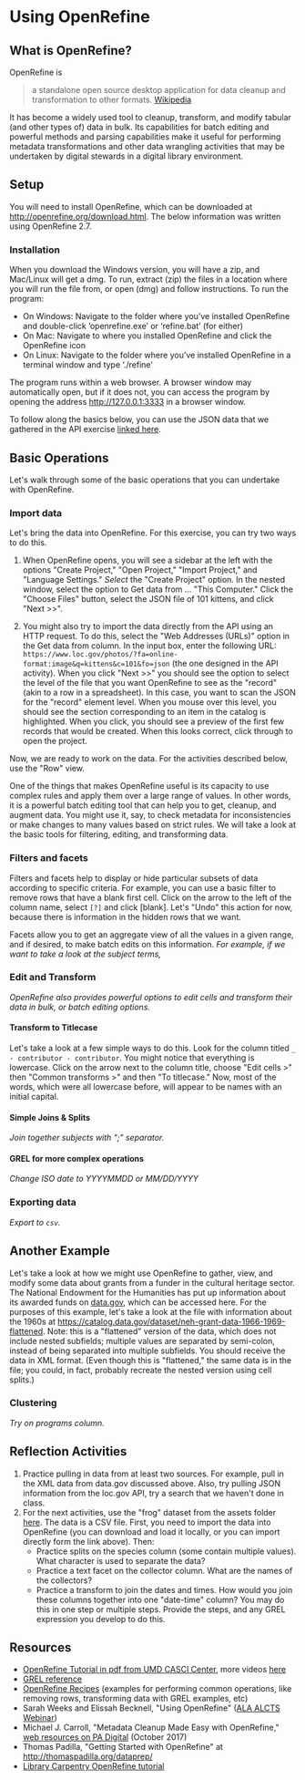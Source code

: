 # Using OpenRefine

## What is OpenRefine?

OpenRefine is

> a standalone open source desktop application for data cleanup
> and transformation to other formats.
> [Wikipedia](https://en.wikipedia.org/wiki/OpenRefine "cited March 7, 2018")

It has become a widely used tool to cleanup, transform, and modify tabular (and other types of) data in bulk. Its capabilities for batch editing and powerful methods and parsing capabilities make it useful for performing metadata transformations and other data wrangling activities that may be undertaken by digital stewards in a digital library environment.

## Setup

You will need to install OpenRefine, which can be downloaded at http://openrefine.org/download.html. The below information was written using OpenRefine 2.7.

### Installation

When you download the Windows version, you will have a zip, and Mac/Linux will get a dmg. To run, extract (zip) the files in a location where you will run the file from, or open (dmg) and follow instructions. To run the program:

* On Windows: Navigate to the folder where you’ve installed OpenRefine and double-click ’openrefine.exe’ or ‘refine.bat’ (for either)
* On Mac: Navigate to where you installed OpenRefine and click the OpenRefine icon
* On Linux: Navigate to the folder where you’ve installed OpenRefine in a terminal window and type ‘./refine’

The program runs within a web browser. A browser window may automatically open, but if it does not, you can access the program by opening the address http://127.0.0.1:3333 in a browser window.

To follow along the basics below, you can use the JSON data that we gathered in the API exercise [linked here](../assets/loc-101-kittens.json).

## Basic Operations

Let's walk through some of the basic operations that you can undertake with OpenRefine.

### Import data

Let's bring the data into OpenRefine. For this exercise, you can try two ways to do this.

1. When OpenRefine opens, you will see a sidebar at the left with the options "Create Project," "Open Project," "Import Project," and "Language Settings." *Select* the "Create Project" option. In the nested window, select the option to Get data from ... "This Computer." Click the "Choose Files" button, select the JSON file of 101 kittens, and click "Next >>".

2. You might also try to import the data directly from the API using an HTTP request. To do this, select the "Web Addresses (URLs)" option in the Get data from column. In the input box, enter the following URL: `https://www.loc.gov/photos/?fa=online-format:image&q=kittens&c=101&fo=json` (the one designed in the API activity). When you click "Next >>" you should see the option to select the level of the file that you want OpenRefine to see as the "record" (akin to a row in a spreadsheet). In this case, you want to scan the JSON for the "record" element level. When you mouse over this level, you should see the section corresponding to an item in the catalog is highlighted. When you click, you should see a preview of the first few records that would be created. When this looks correct, click through to open the project.

Now, we are ready to work on the data. For the activities described below, use the "Row" view.

One of the things that makes OpenRefine useful is its capacity to use complex rules and apply them over a large range of values.
In other words, it is a powerful batch editing tool that can help you to get, cleanup, and augment data. You might use it, say, to check metadata for inconsistencies or make changes to many values based on strict rules. We will take a look at the basic tools for filtering, editing, and transforming data.

### Filters and facets
Filters and facets help to display or hide particular subsets of data according to specific criteria. For example, you can use a basic filter to remove rows that have a blank first cell. Click on the arrow to the left of the column name, select `[?]` and click [blank]. Let's "Undo" this action for now, because there is information in the hidden rows that we want.

Facets allow you to get an aggregate view of all the values in a given range, and if desired, to make batch edits on this information. *For example, if we want to take a look at the subject terms,*

### Edit and Transform
*OpenRefine also provides powerful options to edit cells and transform their data in bulk, or batch editing options.*

#### Transform to Titlecase
Let's take a look at a few simple ways to do this. Look for the column titled `_ - contributor - contributor`. You might notice that everything is lowercase. Click on the arrow next to the column title, choose "Edit cells >" then "Common transforms >" and then "To titlecase." Now, most of the words, which were all lowercase before, will appear to be names with an initial capital.

#### Simple Joins & Splits
*Join together subjects with ";" separator.*

#### GREL for more complex operations
*Change ISO date to YYYYMMDD or MM/DD/YYYY*

### Exporting data
*Export to `csv`.*


## Another Example

Let's take a look at how we might use OpenRefine to gather, view, and modify some data about
grants from a funder in the cultural heritage sector. The National Endowment for the
Humanities has put up information about its awarded funds on [data.gov](http://data.gov/),
which can be accessed here. For the purposes of this example, let's take a look at the file with
information about the 1960s at https://catalog.data.gov/dataset/neh-grant-data-1966-1969-flattened. Note: this is a "flattened" version of the data, which does not include nested subfields; multiple values are separated by semi-colon, instead
of being separated into multiple subfields. You should receive the data in XML format. (Even though this is "flattened," the same data is in the file; you could, in fact, probably recreate the nested version using cell splits.)

### Clustering
*Try on programs column.*

## Reflection Activities

1. Practice pulling in data from at least two sources. For example, pull in the XML data from data.gov discussed
above. Also, try pulling JSON information from the loc.gov API, try a search that we haven't done in class. 
1. For the next activities, use the "frog" dataset from the assets folder [here](../assets/FW06166-frogs-track-info-no-location.csv). 
The data is a CSV file. 
First, you need to import the data into OpenRefine (you can download and load it locally, or you can import directly form the link above). 
Then:
    * Practice splits on the species column (some contain multiple values). What character is used to separate the data? 
    * Practice a text facet on the collector column. What are the names of the collectors? 
    * Practice a transform to join the dates and times. How would you join these columns together into one "date-time" column? You may do this in one step or multiple steps. Provide the steps, and any GREL expression you develop to do this. 

## Resources

* [OpenRefine Tutorial in pdf from UMD CASCI Center](https://casci.umd.edu/wp-content/uploads/2013/12/OpenRefine-tutorial-v1.5.pdf), more videos [here](https://casci.umd.edu/research-resource/data-manipulation-tools/openrefine/)
* [GREL reference](https://github.com/OpenRefine/OpenRefine/wiki/General-Refine-Expression-Language)
* [OpenRefine Recipes](https://github.com/OpenRefine/OpenRefine/wiki/Recipes) (examples for performing common operations, like removing rows, transforming data with GREL examples, etc)
* Sarah Weeks and Elissah Becknell, "Using OpenRefine" ([ALA ALCTS Webinar](http://www.ala.org/alcts/confevents/upcoming/webinar/091813))
* Michael J. Carroll, "Metadata Cleanup Made Easy with OpenRefine," [web resources on PA Digital](https://padigital.org/2017/10/31/metadata-cleanup-made-easy-with-openrefine/) (October 2017)
* Thomas Padilla, "Getting Started with OpenRefine" at http://thomaspadilla.org/dataprep/
* [Library Carpentry OpenRefine tutorial](http://data-lessons.github.io/library-openrefine/)
